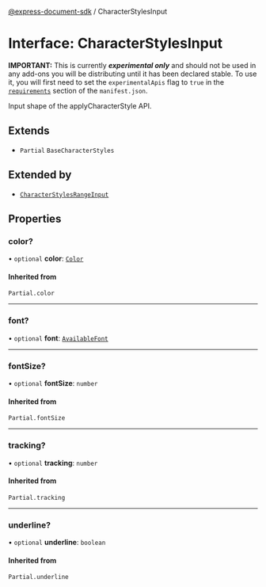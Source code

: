 [@express-document-sdk](../overview.md) / CharacterStylesInput

# Interface: CharacterStylesInput

<InlineAlert slots="text" variant="warning"/>

**IMPORTANT:** This is currently ***experimental only*** and should not be used in any add-ons you will be distributing until it has been declared stable. To use it, you will first need to set the `experimentalApis` flag to `true` in the [`requirements`](../../../manifest/index.md#requirements) section of the `manifest.json`.

Input shape of the applyCharacterStyle API.

## Extends

-   `Partial` `BaseCharacterStyles`

## Extended by

-   [`CharacterStylesRangeInput`](character-styles-range-input.md)

## Properties

### color?

• `optional` **color**: [`Color`](color.md)

#### Inherited from

`Partial.color`

<hr />

### font?

• `optional` **font**: [`AvailableFont`](../classes/available-font.md)

<hr />

### fontSize?

• `optional` **fontSize**: `number`

#### Inherited from

`Partial.fontSize`

<hr />

### tracking?

• `optional` **tracking**: `number`

#### Inherited from

`Partial.tracking`

<hr />

### underline?

• `optional` **underline**: `boolean`

#### Inherited from

`Partial.underline`
